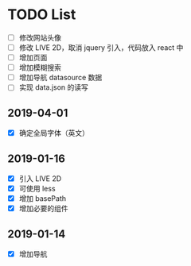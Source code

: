 # TODO List

- [ ] 修改网站头像
- [ ] 修改 LIVE 2D，取消 jquery 引入，代码放入 react 中
- [ ] 增加页面
- [ ] 增加模糊搜索
- [ ] 增加导航 datasource 数据
- [ ] 实现 data.json 的读写

## 2019-04-01

- [x] 确定全局字体（英文）

## 2019-01-16

- [x] 引入 LIVE 2D
- [x] 可使用 less
- [x] 增加 basePath
- [x] 增加必要的组件

## 2019-01-14

- [x] 增加导航
